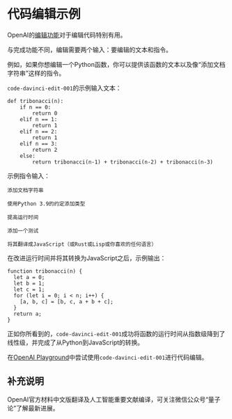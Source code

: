 # 代码编辑示例

OpenAI的[编辑功能](https://openai.com/blog/gpt-3-edit-insert/)对于编辑代码特别有用。

与完成功能不同，编辑需要两个输入：要编辑的文本和指令。

例如，如果你想编辑一个Python函数，你可以提供该函数的文本以及像“添加文档字符串”这样的指令。

`code-davinci-edit-001`的示例输入文本：

```
def tribonacci(n):
    if n == 0:
        return 0
    elif n == 1:
        return 1
    elif n == 2:
        return 1
    elif n == 3:
        return 2
    else:
        return tribonacci(n-1) + tribonacci(n-2) + tribonacci(n-3)
```

示例指令输入：

```
添加文档字符串
```

```
使用Python 3.9的约定添加类型
```

```
提高运行时间
```

```
添加一个测试
```

```
将其翻译成JavaScript（或Rust或Lisp或你喜欢的任何语言）
```

在改进运行时间并将其转换为JavaScript之后，示例输出：

```
function tribonacci(n) {
  let a = 0;
  let b = 1;
  let c = 1;
  for (let i = 0; i < n; i++) {
    [a, b, c] = [b, c, a + b + c];
  }
  return a;
}
```

正如你所看到的，`code-davinci-edit-001`成功将函数的运行时间从指数级降到了线性级，并完成了从Python到JavaScript的转换。

在[OpenAI Playground](https://beta.openai.com/playground?mode=edit&model=code-davinci-edit-001)中尝试使用`code-davinci-edit-001`进行代码编辑。

## 补充说明
OpenAI官方材料中文版翻译及人工智能重要文献编译，可关注微信公众号“量子论”了解最新进展。
